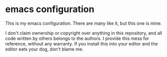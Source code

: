 # emacs configuration

This is my emacs configuration. There are many like it, but this one is mine.


I don't claim ownership or copyright over anything in this repository, and all code written by others belongs to the authors. I provide this mess for reference, without any warranty. If you install this into your editor and the editor eats your dog, don't blame me.
